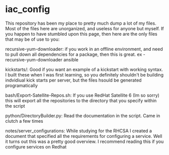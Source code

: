 # iac_config

This repository has been my place to pretty much dump a lot of my files. Most of the files here
are unorganized, and useless for anyone but myself. If you happen to have stumbled upon this page,
then here are the only files that may be of use to you:


recursive-yum-downloader: if you work in an offline environment, and need to pull down all dependencies for a package, then this is great. ex - recursive-yum-downloader ansible

kickstarts/: Good if you want an example of a kickstart with working syntax. I built these when I was first learning, so you definitely shouldn't be building indvidiual kick starts per server, but the files hsould be generated programatically

bash/Export-Satellite-Repos.sh: If you use RedHat Satellite 6 (Im so sorry) this will export
all the repositories to the directory that you specify within the script

python/DirectoryBuilder.py: Read the documentation in the script. Came in clutch a few times

notes/server_configurations: While studying for the RHCSA I created a document that specified all the
requirements for configuring a service. Well it turns out this was a pretty good overview. I recommend reading this if you configure services on Redhat
